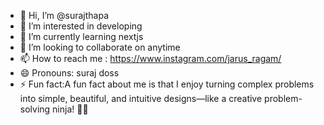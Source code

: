 - 👋 Hi, I’m @surajthapa
- 👀 I’m interested in developing
- 🌱 I’m currently learning nextjs
- 💞️ I’m looking to collaborate on anytime
- 📫 How to reach me : https://www.instagram.com/jarus_ragam/
- 😄 Pronouns: suraj doss
- ⚡ Fun fact:A fun fact about me is that I enjoy turning complex problems into simple, beautiful, and intuitive designs—like a creative problem-solving ninja! 🥷✨
<!---
surajhgh/surajhgh is a ✨ special ✨ repository because its `README.md` (this file) appears on your GitHub profile.
You can click the Preview link to take a look at your changes.
--->
